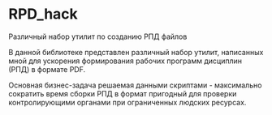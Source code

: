 # RPD_hack
Различный набор утилит по созданию РПД файлов

В данной библиотеке представлен различный набор утилит, написанных мной для ускорения формирования рабочих программ дисциплин (РПД) в формате PDF. 

Основная бизнес-задача решаемая данными скриптами - максимально сократить время сборки РПД в формат пригодный для проверки контролирующими органами при ограниченных людских ресурсах.
